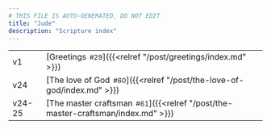 ```yaml
---
# THIS FILE IS AUTO-GENERATED, DO NOT EDIT
title: "Jude"
description: "Scripture index"
---
```


|  |  |
| --- | --- |
| v1 | [Greetings<span style="font-size:smaller; padding-left:0.5em;">#29</span>]({{<relref "/post/greetings/index.md" >}}) |
| v24 | [The love of God<span style="font-size:smaller; padding-left:0.5em;">#60</span>]({{<relref "/post/the-love-of-god/index.md" >}}) |
| v24-25 | [The master craftsman<span style="font-size:smaller; padding-left:0.5em;">#61</span>]({{<relref "/post/the-master-craftsman/index.md" >}}) |
